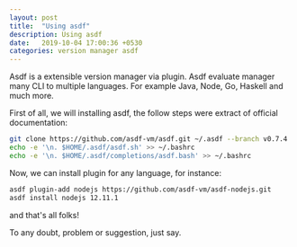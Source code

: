 ```yaml
---
layout: post
title:  "Using asdf"
description: Using asdf
date:   2019-10-04 17:00:36 +0530
categories: version manager asdf
---
```

Asdf is a extensible version manager via plugin. Asdf evaluate manager many CLI to multiple languages. For example Java, Node, Go, Haskell and much more.

First of all, we will installing asdf, the follow steps were extract of official documentation:

```sh
git clone https://github.com/asdf-vm/asdf.git ~/.asdf --branch v0.7.4
echo -e '\n. $HOME/.asdf/asdf.sh' >> ~/.bashrc
echo -e '\n. $HOME/.asdf/completions/asdf.bash' >> ~/.bashrc
```
Now, we can install plugin for any language, for instance:
```sh
asdf plugin-add nodejs https://github.com/asdf-vm/asdf-nodejs.git
asdf install nodejs 12.11.1
```


and that's all folks!

To any doubt, problem or suggestion, just say.
